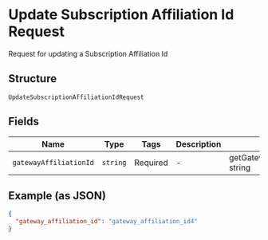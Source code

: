 
# Update Subscription Affiliation Id Request

Request for updating a Subscription Affiliation Id

## Structure

`UpdateSubscriptionAffiliationIdRequest`

## Fields

| Name | Type | Tags | Description | Getter | Setter |
|  --- | --- | --- | --- | --- | --- |
| `gatewayAffiliationId` | `string` | Required | - | getGatewayAffiliationId(): string | setGatewayAffiliationId(string gatewayAffiliationId): void |

## Example (as JSON)

```json
{
  "gateway_affiliation_id": "gateway_affiliation_id4"
}
```

